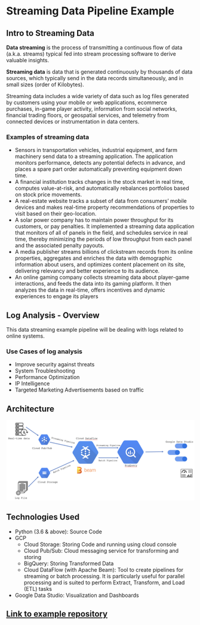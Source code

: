 # Streaming Data Pipeline Example
## Intro to Streaming Data
**Data streaming** is the process of transmitting a continuous flow of data (a.k.a. streams) typical fed into stream processing software to derive valuable insights.

**Streaming data** is data that is generated continuously by thousands of data sources, which typically send in the data records simultaneously, and in small sizes (order of Kilobytes). 

Streaming data includes a wide variety of data such as log files generated by customers using your mobile or web applications, ecommerce purchases, in-game player activity, information from social networks, financial trading floors, or geospatial services, and telemetry from connected devices or instrumentation in data centers.

### Examples of streaming data
- Sensors in transportation vehicles, industrial equipment, and farm machinery send data to a streaming application. The application monitors performance, detects any potential defects in advance, and places a spare part order automatically preventing equipment down time.
- A financial institution tracks changes in the stock market in real time, computes value-at-risk, and automatically rebalances portfolios based on stock price movements.
- A real-estate website tracks a subset of data from consumers’ mobile devices and makes real-time property recommendations of properties to visit based on their geo-location.
- A solar power company has to maintain power throughput for its customers, or pay penalties. It implemented a streaming data application that monitors of all of panels in the field, and schedules service in real time, thereby minimizing the periods of low throughput from each panel and the associated penalty payouts.
- A media publisher streams billions of clickstream records from its online properties, aggregates and enriches the data with demographic information about users, and optimizes content placement on its site, delivering relevancy and better experience to its audience.
- An online gaming company collects streaming data about player-game interactions, and feeds the data into its gaming platform. It then analyzes the data in real-time, offers incentives and dynamic experiences to engage its players

## Log Analysis - Overview
This data streaming example pipeline will be dealing with logs related to online systems.

### Use Cases of log analysis
- Improve security against threats​
- System Troubleshooting​
- Performance Optimization​
- IP Intelligence​
- Targeted Marketing Advertisements based on traffic

## Architecture
![Architecture](https://github.com/chaitanyakasaraneni/streamingDataPipeline/blob/code/imgs/architecture.png)

## Technologies Used
- Python (3.6 & above): Source Code
- GCP
	- Cloud Storage​: Storing Code and running using cloud console
	- Cloud Pub/Sub: Cloud messaging service for transforming and storing
	- BigQuery: Storing Transformed Data
	- Cloud DataFlow (with Apache Beam): Tool to create pipelines for streaming or batch processing. It is particularly useful for parallel processing and is suited to perform Extract, Transform, and Load (ETL) tasks
- Google Data Studio​: Visualization and Dashboards

## [Link to example repository](https://github.com/chaitanyakasaraneni/streamingDataPipeline)
